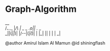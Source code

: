# Graph-Algorithm

 __                                    
/__.__.._ |___/\ | _  _ ._o_|_|_ ._ _  
\_||(_||_)| |/--\|(_|(_)| | |_| || | | 
       |           _|                  

@author Amirul Islam Al Mamun
@id     shiningflash
